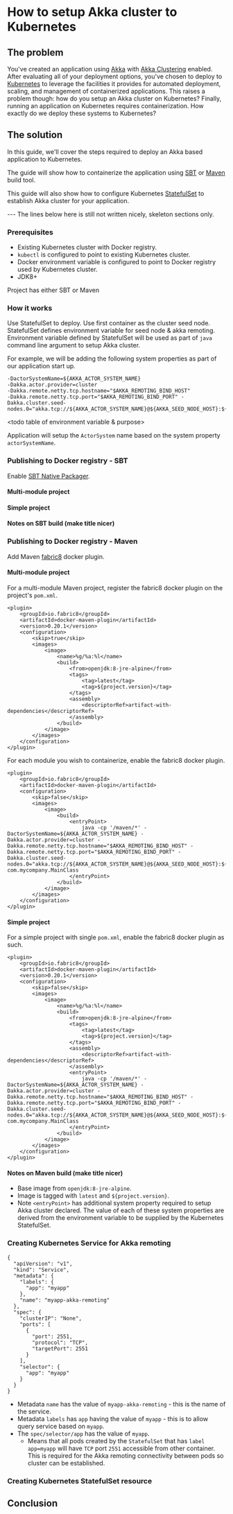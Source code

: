 # How to setup Akka cluster to Kubernetes

## The problem

You've created an application using [Akka](http://akka.io/) with [Akka Clustering](http://doc.akka.io/docs/akka/current/scala/common/cluster.html) enabled. After evaluating all of your deployment options, you've chosen to deploy to [Kubernetes](https://kubernetes.io/) to leverage the facilities it provides for automated deployment, scaling, and management of containerized applications. This raises a problem though: how do you setup an Akka cluster on Kubernetes? Finally, running an application on Kubernetes requires containerization. How exactly do we deploy these systems to Kubernetes?

## The solution

In this guide, we'll cover the steps required to deploy an Akka based application to Kubernetes.

The guide will show how to containerize the application using [SBT](http://www.scala-sbt.org/) or [Maven](https://maven.apache.org/) build tool.

This guide will also show how to configure Kubernetes [StatefulSet](https://kubernetes.io/docs/concepts/workloads/controllers/statefulset/) to establish Akka cluster for your application.


--- The lines below here is still not written nicely, skeleton sections only.

### Prerequisites

* Existing Kubernetes cluster with Docker registry.
* `kubectl` is configured to point to existing Kubernetes cluster.
* Docker environment variable is configured to point to Docker registry used by Kubernetes cluster.
* JDK8+

Project has either SBT or Maven

### How it works

Use StatefulSet to deploy.
Use first container as the cluster seed node.
StatefulSet defines environment variable for seed node & akka remoting.
Environment variable defined by StatefulSet will be used as part of `java` command line argument to setup Akka cluster.

For example, we will be adding the following system properties as part of our application start up.

```
-DactorSystemName=${AKKA_ACTOR_SYSTEM_NAME}
-Dakka.actor.provider=cluster
-Dakka.remote.netty.tcp.hostname="$AKKA_REMOTING_BIND_HOST"
-Dakka.remote.netty.tcp.port="$AKKA_REMOTING_BIND_PORT" -Dakka.cluster.seed-nodes.0="akka.tcp://${AKKA_ACTOR_SYSTEM_NAME}@${AKKA_SEED_NODE_HOST}:${AKKA_SEED_NODE_PORT}"
```

<todo table of environment variable & purpose>

Application will setup the `ActorSystem` name based on the system property `actorSystemName`.


### Publishing to Docker registry - SBT

Enable [SBT Native Packager](http://www.scala-sbt.org/sbt-native-packager/).

#### Multi-module project

#### Simple project

#### Notes on SBT build (make title nicer)

<todo>

### Publishing to Docker registry - Maven

Add Maven [fabric8](https://dmp.fabric8.io/) docker plugin.

#### Multi-module project

For a multi-module Maven project, register the fabric8 docker plugin on the project's `pom.xml`.

```
<plugin>
    <groupId>io.fabric8</groupId>
    <artifactId>docker-maven-plugin</artifactId>
    <version>0.20.1</version>
    <configuration>
        <skip>true</skip>
        <images>
            <image>
                <name>%g/%a:%l</name>
                <build>
                    <from>openjdk:8-jre-alpine</from>
                    <tags>
                        <tag>latest</tag>
                        <tag>${project.version}</tag>
                    </tags>
                    <assembly>
                        <descriptorRef>artifact-with-dependencies</descriptorRef>
                    </assembly>
                </build>
            </image>
        </images>
    </configuration>
</plugin>
```

For each module you wish to containerize, enable the fabric8 docker plugin.

```
<plugin>
    <groupId>io.fabric8</groupId>
    <artifactId>docker-maven-plugin</artifactId>
    <configuration>
        <skip>false</skip>
        <images>
            <image>
                <build>
                    <entryPoint>
                        java -cp '/maven/*' -DactorSystemName=${AKKA_ACTOR_SYSTEM_NAME} -Dakka.actor.provider=cluster -Dakka.remote.netty.tcp.hostname="$AKKA_REMOTING_BIND_HOST" -Dakka.remote.netty.tcp.port="$AKKA_REMOTING_BIND_PORT" -Dakka.cluster.seed-nodes.0="akka.tcp://${AKKA_ACTOR_SYSTEM_NAME}@${AKKA_SEED_NODE_HOST}:${AKKA_SEED_NODE_PORT}" com.mycompany.MainClass
                    </entryPoint>
                </build>
            </image>
        </images>
    </configuration>
</plugin>

```

#### Simple project

For a simple project with single `pom.xml`, enable the fabric8 docker plugin as such.

```
<plugin>
    <groupId>io.fabric8</groupId>
    <artifactId>docker-maven-plugin</artifactId>
    <version>0.20.1</version>
    <configuration>
        <skip>false</skip>
        <images>
            <image>
                <name>%g/%a:%l</name>
                <build>
                    <from>openjdk:8-jre-alpine</from>
                    <tags>
                        <tag>latest</tag>
                        <tag>${project.version}</tag>
                    </tags>
                    <assembly>
                        <descriptorRef>artifact-with-dependencies</descriptorRef>
                    </assembly>
                    <entryPoint>
                        java -cp '/maven/*' -DactorSystemName=${AKKA_ACTOR_SYSTEM_NAME} -Dakka.actor.provider=cluster -Dakka.remote.netty.tcp.hostname="$AKKA_REMOTING_BIND_HOST" -Dakka.remote.netty.tcp.port="$AKKA_REMOTING_BIND_PORT" -Dakka.cluster.seed-nodes.0="akka.tcp://${AKKA_ACTOR_SYSTEM_NAME}@${AKKA_SEED_NODE_HOST}:${AKKA_SEED_NODE_PORT}" com.mycompany.MainClass
                    </entryPoint>                    
                </build>
            </image>
        </images>
    </configuration>
</plugin>
```

#### Notes on Maven build (make title nicer)

* Base image from `openjdk:8-jre-alpine`.
* Image is tagged with `latest` and `${project.version}`.
* Note `<entryPoint>` has additional system property required to setup Akka cluster declared. The value of each of these system properties are derived from the environment variable to be supplied by the Kubernetes StatefulSet.


### Creating Kubernetes Service for Akka remoting

<todo intro>

<todo how to pipe this into kubectl>

```
{
  "apiVersion": "v1",
  "kind": "Service",
  "metadata": {
    "labels": {
      "app": "myapp"
    },
    "name": "myapp-akka-remoting"
  },
  "spec": {
    "clusterIP": "None",
    "ports": [
      {
        "port": 2551,
        "protocol": "TCP",
        "targetPort": 2551
      }
    ],
    "selector": {
      "app": "myapp"
    }
  }
}

```

* Metadata `name` has the value of `myapp-akka-remoting` - this is the name of the service.
* Metadata `labels` has `app` having the value of `myapp` - this is to allow query service based on `myapp`.
* The `spec/selector/app` has the value of `myapp`.
  * Means that all pods created by the `StatefulSet` that has `label` `app=myapp` will have `TCP` port `2551` accessible from other container. This is required for the Akka remoting connectivity between pods so cluster can be established.

### Creating Kubernetes StatefulSet resource

<todo>


## Conclusion

<todo putting it all together>
